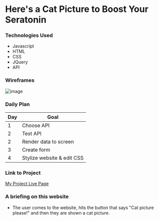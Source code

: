 # Here's a Cat Picture to Boost Your Seratonin

### Technologies Used

- Javascript
- HTML
- CSS 
- JQuery
- API

### Wireframes
![image](https://user-images.githubusercontent.com/113805276/197323618-5d72edb6-2116-411a-8019-1972017d53d5.png)


### Daily Plan

| Day | Goal |
|-----|------|
| 1 | Choose API |
| 2 | Test API   |
| 2 | Render data to screen |
| 3 | Create form |
| 4 | Stylize website & edit CSS |

### Link to Project
[My Project Live Page](https://raw.githubusercontent.com/mandanamandanamandana/git-github.com-mandanamandanamandana-Project-1/master/Untitled-2022-10-22-0141.png)

### A briefing on this website
- The user comes to the website, hits the button that says "Cat picture please!" and then they are shown a cat picture. 

